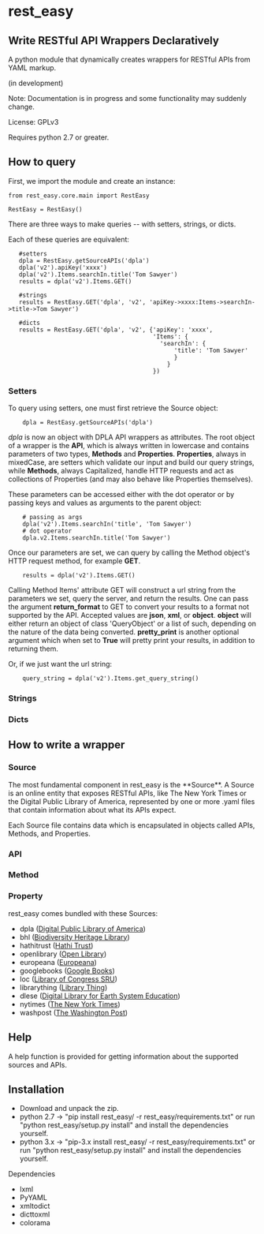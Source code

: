 rest_easy
====
Write RESTful API Wrappers Declaratively
------------

A python module that dynamically creates wrappers for RESTful APIs from YAML markup.

(in development)

Note: Documentation is in progress and some functionality may suddenly change.

License: GPLv3

Requires python 2.7 or greater.



How to query
------------

First, we import the module and create an instance:

    from rest_easy.core.main import RestEasy

    RestEasy = RestEasy()

There are three ways to make queries -- with setters, strings, or dicts.

Each of these queries are equivalent:

       #setters
       dpla = RestEasy.getSourceAPIs('dpla')
       dpla('v2').apiKey('xxxx')
       dpla('v2').Items.searchIn.title('Tom Sawyer')
       results = dpla('v2').Items.GET()

       #strings
       results = RestEasy.GET('dpla', 'v2', 'apiKey->xxxx:Items->searchIn->title->Tom Sawyer')

       #dicts
       results = RestEasy.GET('dpla', 'v2', {'apiKey': 'xxxx',
                                             'Items': {
                                               'searchIn': {
                                                   'title': 'Tom Sawyer'
                                                   }
                                                 }  
                                             })

<h3>Setters</h3>
To query using setters, one must first retrieve the Source object:

        dpla = RestEasy.getSourceAPIs('dpla')

*dpla* is now an object with DPLA API wrappers as attributes. The root object of a wrapper is the **API**, which is always written in lowercase and contains parameters of two types, **Methods** and **Properties**. **Properties**, always in mixedCase, are setters which validate our input and build our query strings, while **Methods**, always Capitalized, handle HTTP requests and act as collections of Properties (and may also behave like Properties themselves). 

These parameters can be accessed either with the dot operator or by passing keys and values as arguments to the parent object:

        # passing as args
        dpla('v2').Items.searchIn('title', 'Tom Sawyer')
        # dot operator
        dpla.v2.Items.searchIn.title('Tom Sawyer')

Once our parameters are set, we can query by calling the Method object's HTTP request method, for example **GET**.

        results = dpla('v2').Items.GET()

Calling Method Items' attribute GET will construct a url string from the parameters we set, query the server, and return the results. One can pass the argument **return_format** to GET to convert your results to a format not supported by the API. Accepted values are **json**, **xml**, or **object**. **object** will either return an object of class 'QueryObject' or a list of such, depending on the nature of the data being converted. **pretty_print** is another optional argument which when set to **True** will pretty print your results, in addition to returning them. 

Or, if we just want the url string:

        query_string = dpla('v2').Items.get_query_string()


<h3>Strings</h3>



<h3>Dicts</h3>




How to write a wrapper
-------------------------


<h3>Source</h3>
The most fundamental component in rest_easy is the **Source**. A Source is an online entity that exposes RESTful APIs, like The New York Times or the Digital Public Library of America, represented by one or more .yaml files that contain information about what its APIs expect. 


Each Source file contains data which is encapsulated in objects called APIs, Methods, and Properties.

<h3>API</h3>


<h3>Method</h3>


<h3>Property</h3>


rest_easy comes bundled with these Sources:

- dpla           (<a href='http://dp.la'>Digital Public Library of America</a>)
- bhl            (<a href='http://biodiversityheritagelibrary.org'>Biodiversity Heritage Library</a>)
- hathitrust     (<a href='http://hathitrust.org'>Hathi Trust</a>)
- openlibrary    (<a href='http://openlibrary.org'>Open Library</a>)
- europeana      (<a href='http://europeana.eu'>Europeana</a>)
- googlebooks    (<a href='http://books.google.com'>Google Books</a>)
- loc            (<a href='http://loc.gov/standards/sru'>Library of Congress SRU</a>)
- librarything   (<a href='http://www.librarything.com'>Library Thing</a>)
- dlese          (<a href='http://www.dlese.org'>Digital Library for Earth System Education</a>)
- nytimes        (<a href='http://developer.nytimes.com/'>The New York Times</a>)
- washpost       (<a href='https://developer.washingtonpost.com/'>The Washington Post</a>)


Help
-----

A help function is provided for getting information about the supported sources and APIs.

Installation
-----

- Download and unpack the zip.
- python 2.7 -> "pip install rest_easy/ -r rest_easy/requirements.txt" or run "python rest_easy/setup.py install" and install the dependencies yourself.
- python 3.x  -> "pip-3.x install rest_easy/ -r rest_easy/requirements.txt" or run "python rest_easy/setup.py install" and install the dependencies yourself.

Dependencies
- lxml
- PyYAML
- xmltodict
- dicttoxml
- colorama
